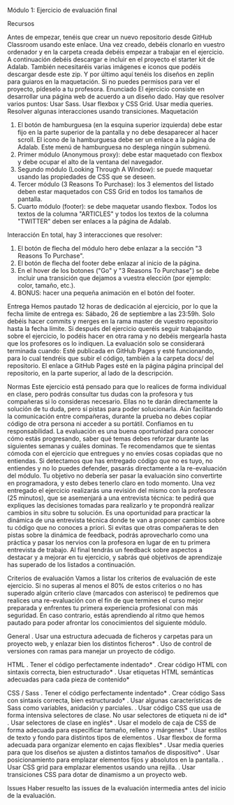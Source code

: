 Módulo 1: Ejercicio de evaluación final

Recursos

Antes de empezar, tenéis que crear un nuevo repositorio desde GitHub Classroom usando este enlace.
Una vez creado, debéis clonarlo en vuestro ordenador y en la carpeta creada debéis empezar a trabajar
en el ejercicio.
A continuación debéis descargar e incluir en el proyecto el starter kit de Adalab.
También necesitaréis varias imágenes e iconos que podéis descargar desde este zip.
Y por último aquí tenéis los diseños en zeplin para guiaros en la maquetación. Si no puedes permisos
para ver el proyecto, pídeselo a tu profesora.
Enunciado
El ejercicio consiste en desarrollar una página web de acuerdo a un diseño dado. Hay que resolver varios
puntos:
Usar Sass.
Usar flexbox y CSS Grid.
Usar media queries.
Resolver algunas interacciones usando transiciones.
Maquetación

1. El botón de hamburguesa (en la esquina superior izquierda) debe estar fijo en la parte superior de la
pantalla y no debe desaparecer al hacer scroll. El icono de la hamburguesa debe ser un enlace a la
página de Adalab. Este menú de hamburguesa no desplega ningún submenú.
2. Primer módulo (Anonymous proxy): debe estar maquetado con flexbox y debe ocupar el alto de la
ventana del navegador.
3. Segundo módulo (Looking Through A Window): se puede maquetar usando las propiedades de CSS
que se deseen.
4. Tercer módulo (3 Reasons To Purchase): los 3 elementos del listado deben estar maquetados con CSS
Grid en todos los tamaños de pantalla.
5. Cuarto módulo (footer): se debe maquetar usando flexbox. Todos los textos de la columna "ARTICLES" y
todos los textos de la columna "TWITTER" deben ser enlaces a la página de Adalab.

Interacción
En total, hay 3 interacciones que resolver:
1. El botón de flecha del módulo hero debe enlazar a la sección "3 Reasons To Purchase".
2. El botón de flecha del footer debe enlazar al inicio de la página.
3. En el hover de los botones ("Go" y "3 Reasons To Purchase") se debe incluir una transición que dejamos
a vuestra elección (por ejemplo: color, tamaño, etc.).
4. BONUS: hacer una pequeña animación en el botón del footer.

Entrega
Hemos pautado 12 horas de dedicación al ejercicio, por lo que la fecha límite de entrega es:
Sábado, 26 de septiembre a las 23:59h.
Solo debéis hacer commits y merges en la rama master de vuestro repositorio hasta la fecha límite. Si después
del ejercicio queréis seguir trabajando sobre el ejercicio, lo podéis hacer en otra rama y no debéis mergearla
hasta que los profesores os lo indiquen.
La evaluación solo se considerará terminada cuando:
Esté publicada en GitHub Pages y esté funcionando, para lo cual tendréis que subir el código, también
a la carpeta docs/ del repositorio.
El enlace a GitHub Pages esté en la página página principal del repositorio, en la parte superior, al lado
de la descripción.

Normas
Este ejercicio está pensado para que lo realices de forma individual en clase, pero podrás consultar tus dudas
con la profesora y tus compañeras si lo consideras necesario. Ellas no te darán directamente la solución de tu
duda, pero sí pistas para poder solucionarla. Aún facilitando la comunicación entre compañeras, durante la
prueba no debes copiar código de otra persona ni acceder a su portátil. Confiamos en tu responsabilidad.
La evaluación es una buena oportunidad para conocer cómo estás progresando, saber qué temas debes
reforzar durante las siguientes semanas y cuáles dominas. Te recomendamos que te sientas cómoda con el
ejercicio que entregues y no envíes cosas copiadas que no entiendas.
Si detectamos que has entregado código que no es tuyo, no entiendes y no lo puedes defender, pasarás
directamente a la re-evaluación del módulo. Tu objetivo no debería ser pasar la evaluación sino convertirte en
programadora, y esto debes tenerlo claro en todo momento.
Una vez entregado el ejercicio realizarás una revisión del mismo con la profesora (25 minutos), que se
asemenjará a una entrevista técnica: te pedirá que expliques las decisiones tomadas para realizarlo y te
propondrá realizar cambios in situ sobre tu solución.
Es una oportunidad para practicar la dinámica de una entrevista técnica donde te van a proponer cambios
sobre tu código que no conoces a priori. Si evitas que otras compañeras te den pistas sobre la dinámica de
feedback, podrás aprovecharlo como una práctica y pasar los nervios con la profesora en lugar de en tu
primera entrevista de trabajo.
Al final tendrás un feedback sobre aspectos a destacar y a mejorar en tu ejercicio, y sabrás qué objetivos de
aprendizaje has superado de los listados a continuación.

Criterios de evaluación
Vamos a listar los criterios de evaluación de este ejercicio. Si no superas al menos el 80% de estos criterios o
no has superado algún criterio clave (marcados con asterisco) te pediremos que realices una re-evaluación
con el fin de que termines el curso mejor preparada y enfrentes tu primera experiencia profesional con más
seguridad. En caso contrario, estás aprendiendo al ritmo que hemos pautado para poder afrontar los
conocimientos del siguiente módulo.

General
. Usar una estructura adecuada de ficheros y carpetas para un proyecto web, y enlazar bien los distintos
ficheros*
. Uso de control de versiones con ramas para manejar un proyecto de código.

HTML
. Tener el código perfectamente indentado*
. Crear código HTML con sintaxis correcta, bien estructurado*
. Usar etiquetas HTML semánticas adecuadas para cada pieza de contenido*

CSS / Sass
. Tener el código perfectamente indentado*
. Crear código Sass con sintaxis correcta, bien estructurado*
. Usar algunas características de Sass como variables, anidación y parciales.
. Usar código CSS que usa de forma intensiva selectores de clase. No usar selectores de etiqueta ni de id*
. Usar selectores de clase en inglés*
. Usar el modelo de caja de CSS de forma adecuada para especificar tamaño, relleno y márgenes*
. Usar estilos de texto y fondo para distintos tipos de elementos
. Usar flexbox de forma adecuada para organizar elemento en cajas flexibles*
. Usar media queries para que los diseños se ajusten a distintos tamaños de dispositivo*
. Usar posicionamiento para emplazar elementos fijos y absolutos en la pantalla.
. Usar CSS grid para emplazar elementos usando una rejilla.
. Usar transiciones CSS para dotar de dinamismo a un proyecto web.

Issues
Haber resuelto las issues de la evaluación intermedia antes del inicio de la evaluación.

